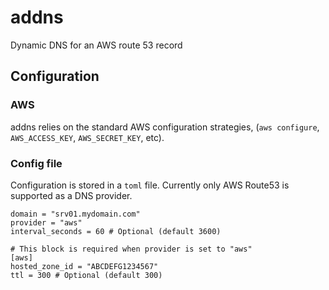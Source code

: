 # addns

Dynamic DNS for an AWS route 53 record

## Configuration

### AWS
addns relies on the standard AWS configuration strategies, (`aws configure`, `AWS_ACCESS_KEY`, `AWS_SECRET_KEY`, etc).

### Config file
Configuration is stored in a `toml` file. Currently only AWS Route53 is supported as a DNS provider.

```
domain = "srv01.mydomain.com"
provider = "aws"
interval_seconds = 60 # Optional (default 3600)

# This block is required when provider is set to "aws"
[aws]
hosted_zone_id = "ABCDEFG1234567"
ttl = 300 # Optional (default 300)
```
